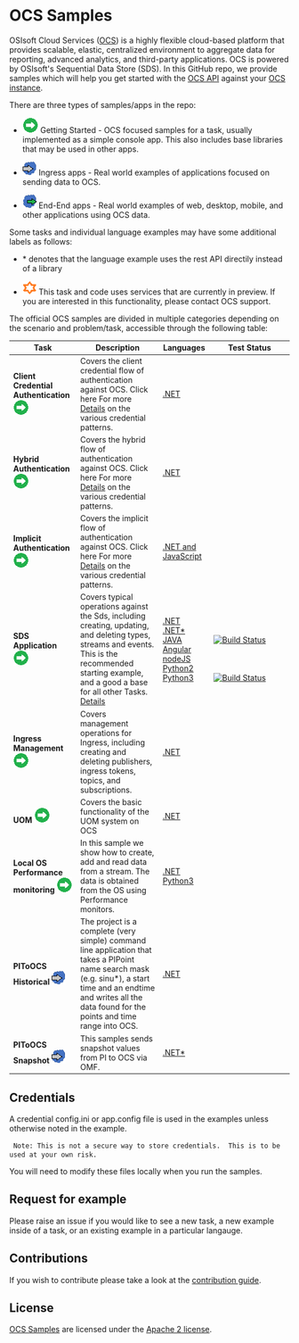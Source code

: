 # OCS Samples
OSIsoft Cloud Services ([OCS](https://www.osisoft.com/Solutions/OSIsoft-Cloud-Services/)) is a highly flexible cloud-based platform that provides scalable, elastic,
centralized environment to aggregate data for reporting, advanced analytics, and third-party applications.  OCS is powered by OSIsoft's Sequential Data Store (SDS). In this GitHub repo, we provide samples which will help you get started with the [OCS API](https://ocs-docs.osisoft.com/) against your [OCS instance](https://cloud.osisoft.com/welcome).

There are three types of samples/apps in the repo:

* <img src="miscellaneous/images/app-type-getting-started.png" alt="getting-started icon">  Getting Started - OCS focused samples for a task, usually implemented as a simple console app.  This also includes base libraries that may be used in other apps.

* <img src="miscellaneous/images/app-type-ingress.png" alt="ingress icon">   Ingress apps - Real world examples of applications focused on sending data to OCS.  

* <img src="miscellaneous/images/app-type-e2e.png" alt="e2e icon">   End-End apps - Real world examples of web, desktop, mobile, and other applications using OCS data.  

Some tasks and individual language examples may have some additional labels as follows:

* \* denotes that the language example uses the rest API directily instead of a library

* <img src="miscellaneous/images/ctp.png" alt="ctp icon">   This task and code uses services that are currently in preview.  If you are interested in this functionality, please contact OCS support.  



The official OCS samples are divided in multiple categories depending on the scenario and problem/task, accessible through the following table:

Task|Description|Languages|&nbsp;&nbsp;&nbsp;&nbsp;&nbsp;&nbsp;&nbsp;Test&nbsp;Status&nbsp;&nbsp;&nbsp;&nbsp;&nbsp;&nbsp;&nbsp;
----|-----------|---------|-----------
**Client Credential Authentication**  <img src="miscellaneous/images/app-type-getting-started.png" alt="getting-started icon"> | Covers the client credential flow of authentication against OCS.  Click here For more  <a href="basic_samples/Authentication/">Details</a> on the various credential patterns. | <a href="basic_samples/Authentication/ClientCredentialFlow/DotNet/ClientCredentialFlow">.NET</a>
**Hybrid Authentication**  <img src="miscellaneous/images/app-type-getting-started.png" alt="getting-started icon"> | Covers the hybrid flow of authentication against OCS.  Click here For more  <a href="basic_samples/Identity/">Details</a> on the various credential patterns. | <a href="basic_samples/Authentication/HybridFlow/DotNet/HybridFlow">.NET</a>
**Implicit Authentication**  <img src="miscellaneous/images/app-type-getting-started.png" alt="getting-started icon"> | Covers the implicit flow of authentication against OCS.  Click here For more  <a href="basic_samples/Identity/">Details</a> on the various credential patterns. | <a href="basic_samples/Authentication/ImplicitFlow/DotNet/ImplicitFlow">.NET and JavaScript</a>
**SDS Application** <img src="miscellaneous/images/app-type-getting-started.png" alt="getting-started icon"> | Covers typical operations against the Sds, including creating, updating, and deleting types, streams and events.  This is the recommended starting example, and a good a base for all other Tasks.  <a href="basic_samples/SDS">Details</a> | <a href="basic_samples/SDS/DotNet/SdsClientLibraries/SdsClientLibraries">.NET</a><br /><a href="basic_samples/SDS/DotNet/SdsRestApiCore">.NET*</a><br /><a href="basic_samples/SDS/Java">JAVA</a><br /><a href="basic_samples/SDS/JavaScript/Angular">Angular</a><br /><a href="basic_samples/SDS/JavaScript/NodeJs">nodeJS</a><br /><a href="basic_samples/SDS/Python/SDSPy/Python2">Python2</a><br /><a href="basic_samples/SDS/Python/SDSPy/Python3">Python3</a> | <br /> <br /> [![Build Status](https://osisoft.visualstudio.com/Engineering%20Incubation/_apis/build/status/Engineering%20Incubation-CI?branchName=master&jobName=SDSJava)](https://osisoft.visualstudio.com/Engineering%20Incubation/_build/latest?definitionId=4334&branchName=master) <br /> <br /> <br /> <br /> [![Build Status](https://osisoft.visualstudio.com/Engineering%20Incubation/_apis/build/status/Engineering%20Incubation-CI?branchName=master&jobName=SDSPy)](https://osisoft.visualstudio.com/Engineering%20Incubation/_build/latest?definitionId=4334&branchName=master)
**Ingress Management** <img src="miscellaneous/images/app-type-getting-started.png" alt="getting-started icon"> | Covers management operations for Ingress, including creating and deleting publishers, ingress tokens, topics, and subscriptions. | <a href="basic_samples/IngressClientLibraries/DotNet">.NET</a>&nbsp; &nbsp;
**UOM** <img src="miscellaneous/images/app-type-getting-started.png" alt="getting-started icon"> | Covers the basic functionality of the UOM system on OCS | <a href="advanced_samples/UomsSample/Dotnet/UomsSample">.NET</a>&nbsp; &nbsp;
**Local OS Performance monitoring** <img src="miscellaneous/images/app-type-getting-started.png" alt="getting-started icon"> |  In this sample we show how to create, add and read data from a stream.  The data is obtained from the OS using Performance monitors. | <a href="advanced_samples/PerfmonSample/DotNet/PerfmonSample/">.NET</a><br /><a href="advanced_samples/PerfmonSample/Python3/">Python3</a>&nbsp; &nbsp;
**PIToOCS Historical** <img src="miscellaneous/images/app-type-ingress.png" alt="ingress icon"> | The project is a complete (very simple) command line application that takes a PIPoint name search mask (e.g. sinu*), a start time and an endtime and writes all the data found for the points and time range into OCS. | <a href="advanced_samples/PIToOcsOmfSample/Dotnet/">.NET</a>&nbsp; &nbsp;
**PIToOCS Snapshot** <img src="miscellaneous/images/app-type-ingress.png" alt="ingress icon"> | This samples sends snapshot values from PI to OCS via OMF. | <a href="advanced_samples/PItoOCSviaAPISample/DotNet">.NET*</a>&nbsp; &nbsp;


## Credentials 

A credential config.ini or app.config file is used in the examples unless otherwise noted in the example.  
   

     Note: This is not a secure way to store credentials.  This is to be used at your own risk.  
   
   
   You will need to modify these files locally when you run the samples.

## Request for example 

Please raise an issue if you would like to see a new task, a new example inside of a task, or an existing example in a particular langauge.    

## Contributions

If you wish to contribute please take a look at the [contribution guide](CONTRIBUTING.md).

## License

[OCS Samples](https://github.com/osisoft/ocs-samples) are licensed under the [Apache 2 license](LICENSE.md).
